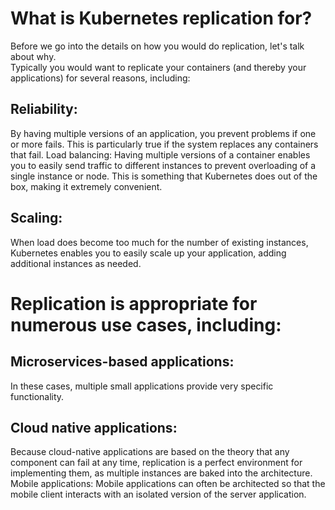 # What is Kubernetes replication for?


Before we go into the details on how you would do replication, let's talk about why.  
Typically you would want to replicate your containers (and thereby your applications) for several reasons, including:
## Reliability:
By having multiple versions of an application, you prevent problems if one or more fails.  This is particularly true if the system replaces any containers that fail.
Load balancing: Having multiple versions of a container enables you to easily send traffic to different instances to prevent overloading of a single instance or node. This is something that Kubernetes does out of the box, making it extremely convenient.
## Scaling: 
When load does become too much for the number of existing instances, Kubernetes enables you to easily scale up your application, adding additional instances as needed.


# Replication is appropriate for numerous use cases, including:
## Microservices-based applications: 
In these cases, multiple small applications provide very specific functionality.
## Cloud native applications: 
Because cloud-native applications are based on the theory that any component can fail at any time, replication is a perfect environment for implementing them, as multiple instances are baked into the architecture.
Mobile applications: Mobile applications can often be architected so that the mobile client interacts with an isolated version of the server application.
